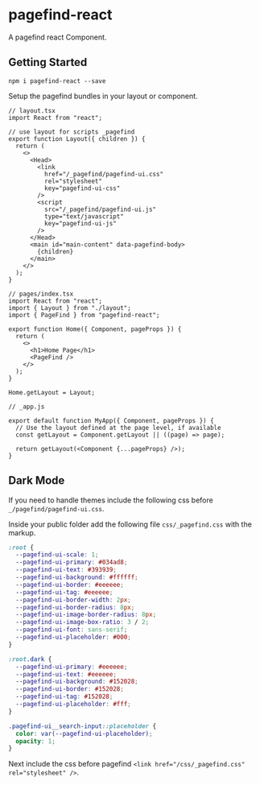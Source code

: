 # pagefind-react

A pagefind react Component.

## Getting Started

`npm i pagefind-react --save`

Setup the pagefind bundles in your layout or component.

```tsx
// layout.tsx
import React from "react";

// use layout for scripts _pagefind
export function Layout({ children }) {
  return (
    <>
      <Head>
        <link
          href="/_pagefind/pagefind-ui.css"
          rel="stylesheet"
          key="pagefind-ui-css"
        />
        <script
          src="/_pagefind/pagefind-ui.js"
          type="text/javascript"
          key="pagefind-ui-js"
        />
      </Head>
      <main id="main-content" data-pagefind-body>
        {children}
      </main>
    </>
  );
}
```

```tsx
// pages/index.tsx
import React from "react";
import { Layout } from "./layout";
import { PageFind } from "pagefind-react";

export function Home({ Component, pageProps }) {
  return (
    <>
      <h1>Home Page</h1>
      <PageFind />
    </>
  );
}

Home.getLayout = Layout;
```

```tsx
// _app.js

export default function MyApp({ Component, pageProps }) {
  // Use the layout defined at the page level, if available
  const getLayout = Component.getLayout || ((page) => page);

  return getLayout(<Component {...pageProps} />);
}
```

## Dark Mode

If you need to handle themes include the following css before `_/pagefind/pagefind-ui.css`.

Inside your public folder add the following file `css/_pagefind.css` with the markup.

```css
:root {
  --pagefind-ui-scale: 1;
  --pagefind-ui-primary: #034ad8;
  --pagefind-ui-text: #393939;
  --pagefind-ui-background: #ffffff;
  --pagefind-ui-border: #eeeeee;
  --pagefind-ui-tag: #eeeeee;
  --pagefind-ui-border-width: 2px;
  --pagefind-ui-border-radius: 8px;
  --pagefind-ui-image-border-radius: 8px;
  --pagefind-ui-image-box-ratio: 3 / 2;
  --pagefind-ui-font: sans-serif;
  --pagefind-ui-placeholder: #000;
}

:root.dark {
  --pagefind-ui-primary: #eeeeee;
  --pagefind-ui-text: #eeeeee;
  --pagefind-ui-background: #152028;
  --pagefind-ui-border: #152028;
  --pagefind-ui-tag: #152028;
  --pagefind-ui-placeholder: #fff;
}

.pagefind-ui__search-input::placeholder {
  color: var(--pagefind-ui-placeholder);
  opacity: 1;
}
```

Next include the css before pagefind `<link href="/css/_pagefind.css" rel="stylesheet" />`.